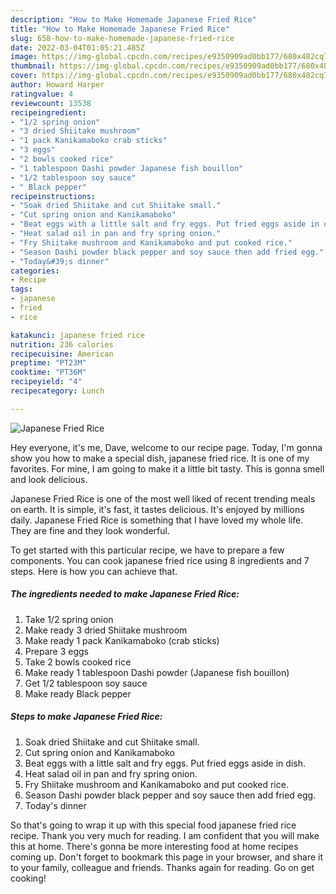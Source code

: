 ```yaml
---
description: "How to Make Homemade Japanese Fried Rice"
title: "How to Make Homemade Japanese Fried Rice"
slug: 658-how-to-make-homemade-japanese-fried-rice
date: 2022-03-04T01:05:21.485Z
image: https://img-global.cpcdn.com/recipes/e9350909ad0bb177/680x482cq70/japanese-fried-rice-recipe-main-photo.jpg
thumbnail: https://img-global.cpcdn.com/recipes/e9350909ad0bb177/680x482cq70/japanese-fried-rice-recipe-main-photo.jpg
cover: https://img-global.cpcdn.com/recipes/e9350909ad0bb177/680x482cq70/japanese-fried-rice-recipe-main-photo.jpg
author: Howard Harper
ratingvalue: 4
reviewcount: 13538
recipeingredient:
- "1/2 spring onion"
- "3 dried Shiitake mushroom"
- "1 pack Kanikamaboko crab sticks"
- "3 eggs"
- "2 bowls cooked rice"
- "1 tablespoon Dashi powder Japanese fish bouillon"
- "1/2 tablespoon soy sauce"
- " Black pepper"
recipeinstructions:
- "Soak dried Shiitake and cut Shiitake small."
- "Cut spring onion and Kanikamaboko"
- "Beat eggs with a little salt and fry eggs. Put fried eggs aside in dish."
- "Heat salad oil in pan and fry spring onion."
- "Fry Shiitake mushroom and Kanikamaboko and put cooked rice."
- "Season Dashi powder black pepper and soy sauce then add fried egg."
- "Today&#39;s dinner"
categories:
- Recipe
tags:
- japanese
- fried
- rice

katakunci: japanese fried rice 
nutrition: 236 calories
recipecuisine: American
preptime: "PT23M"
cooktime: "PT36M"
recipeyield: "4"
recipecategory: Lunch

---
```



![Japanese Fried Rice](https://img-global.cpcdn.com/recipes/e9350909ad0bb177/680x482cq70/japanese-fried-rice-recipe-main-photo.jpg)

Hey everyone, it's me, Dave, welcome to our recipe page. Today, I'm gonna show you how to make a special dish, japanese fried rice. It is one of my favorites. For mine, I am going to make it a little bit tasty. This is gonna smell and look delicious.



Japanese Fried Rice is one of the most well liked of recent trending meals on earth. It is simple, it's fast, it tastes delicious. It's enjoyed by millions daily. Japanese Fried Rice is something that I have loved my whole life. They are fine and they look wonderful.


To get started with this particular recipe, we have to prepare a few components. You can cook japanese fried rice using 8 ingredients and 7 steps. Here is how you can achieve that.

<!--inarticleads1-->

##### The ingredients needed to make Japanese Fried Rice:

1. Take 1/2 spring onion
1. Make ready 3 dried Shiitake mushroom
1. Make ready 1 pack Kanikamaboko (crab sticks)
1. Prepare 3 eggs
1. Take 2 bowls cooked rice
1. Make ready 1 tablespoon Dashi powder (Japanese fish bouillon)
1. Get 1/2 tablespoon soy sauce
1. Make ready  Black pepper




<!--inarticleads2-->

##### Steps to make Japanese Fried Rice:

1. Soak dried Shiitake and cut Shiitake small.
1. Cut spring onion and Kanikamaboko
1. Beat eggs with a little salt and fry eggs. Put fried eggs aside in dish.
1. Heat salad oil in pan and fry spring onion.
1. Fry Shiitake mushroom and Kanikamaboko and put cooked rice.
1. Season Dashi powder black pepper and soy sauce then add fried egg.
1. Today&#39;s dinner




So that's going to wrap it up with this special food japanese fried rice recipe. Thank you very much for reading. I am confident that you will make this at home. There's gonna be more interesting food at home recipes coming up. Don't forget to bookmark this page in your browser, and share it to your family, colleague and friends. Thanks again for reading. Go on get cooking!
